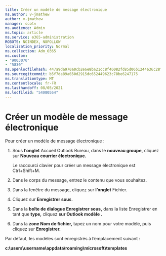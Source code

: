 ```yaml
---
title: Créer un modèle de message électronique
ms.author: v-jmathew
author: v-jmathew
manager: scotv
ms.audience: Admin
ms.topic: article
ms.service: o365-administration
ROBOTS: NOINDEX, NOFOLLOW
localization_priority: Normal
ms.collection: Adm_O365
ms.custom:
- "9003070"
- "5830"
ms.openlocfilehash: 447a9da970a0cb2e6e8ba21cc8f46082fd85d06b1244636c28fdebc2d911531d
ms.sourcegitcommit: b5f7da89a650d2915dc652449623c78be6247175
ms.translationtype: MT
ms.contentlocale: fr-FR
ms.lasthandoff: 08/05/2021
ms.locfileid: "54080564"
---
```

# <a name="create-an-email-message-template"></a>Créer un modèle de message électronique

Pour créer un modèle de message électronique :

1. Sous **l’onglet** Accueil Outlook Bureau, dans le **nouveau groupe,** cliquez sur **Nouveau courrier électronique.**

    Le raccourci clavier pour créer un message électronique est Ctrl+Shift+M.

2. Dans le corps du message, entrez le contenu que vous souhaitez.
3. Dans la fenêtre du message, cliquez sur **l’onglet** Fichier.
4. Cliquez sur **Enregistrer sous**.
5. Dans la **boîte de dialogue Enregistrer sous,** dans la liste Enregistrer en tant que **type,** cliquez **sur Outlook modèle .**
6. Dans la **zone Nom de fichier,** tapez un nom pour votre modèle, puis cliquez sur **Enregistrer.**

Par défaut, les modèles sont enregistrés à l’emplacement suivant :

**c:\users\username\appdata\roaming\microsoft\templates**

